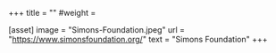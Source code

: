 +++
title = ""
#weight =

[asset]
  image = "Simons-Foundation.jpeg"
  url = "https://www.simonsfoundation.org/"
  text = "Simons Foundation"
+++
